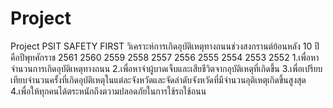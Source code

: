 # Project
Project PSIT
SAFETY FIRST 
วิเคราะห์การเกิดอุบัติเหตุทางถนนช่วงสงกรานต์ย้อนหลัง 10 ปี คือปีพุทศักราช 2561 2560 2559 2558 2557 2556 2555 2554 2553 2552 
1.เพื่อหาจำนวนการเกิดอุบัติเหตุทางถนน 
2.เพื่อหาจำผู้บาดเจ็บและเสียชีวิตจากอุบัติเหตุที่เกิดขึ้น 
3.เพื่อเปรียบเทียบจำนวนครั้งที่เกิดอุบัติเหตุในแต่ละจังหวัดและจัดลำดับจังหวัดที่มีจำนวนอุติเหตุเกิดขึ้นสูงสุด 
4.เพื่อให้ทุกคนได้ตระหนักถึงตวามปลอดภัยในการใช้รถใช้ถนน
